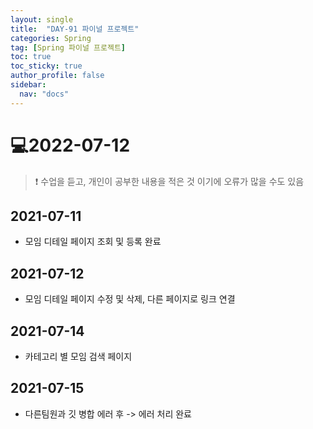 ```yaml
---
layout: single
title:  "DAY-91 파이널 프로젝트"
categories: Spring
tag: [Spring 파이널 프로젝트]
toc: true
toc_sticky: true
author_profile: false
sidebar:
  nav: "docs"
---
```


# 💻2022-07-12

<!--Quote-->
> ❗ 수업을 듣고, 개인이 공부한 내용을 적은 것 이기에 오류가 많을 수도 있음


## 2021-07-11
- 모임 디테일 페이지 조회 및 등록 완료

## 2021-07-12
- 모임 디테일 페이지 수정 및 삭제, 다른 페이지로 링크 연결

## 2021-07-14
- 카테고리 별 모임 검색 페이지

## 2021-07-15
- 다른팀원과 깃 병합 에러 후 -> 에러 처리 완료
